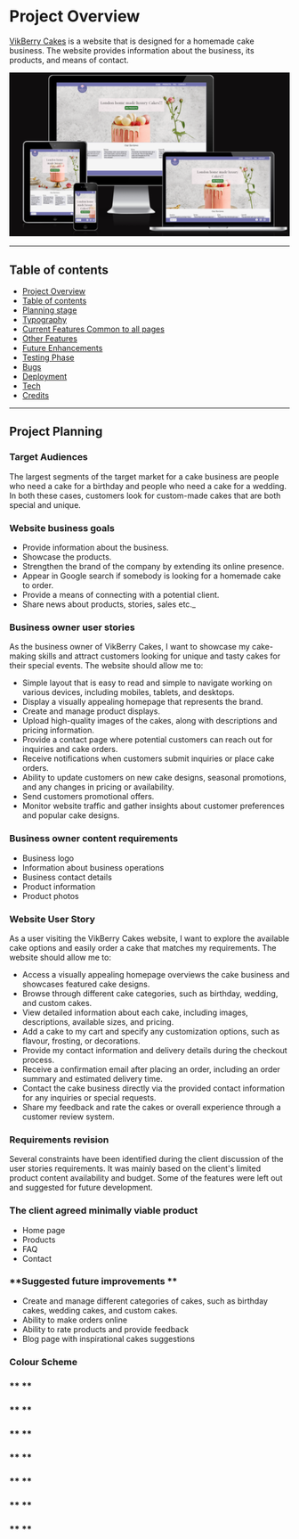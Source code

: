 # **Project Overview**

[VikBerry Cakes](https://aleksandratr.github.io/vikberry-cakes/index.html) is a website that is designed for a homemade cake business. The website provides information about the business, its products, and means of contact.

![site on different devices](assets/images/readme/device-previews.PNG)

---

## **Table of contents**

* [Project Overview](#Project-Overview)
* [Table of contents](#table-of-contents)
* [Planning stage](#planning-stage)
* [Typography](#typography)
* [Current Features Common to all pages](#current-features-common-to-all-pages)
* [Other Features](#other-features)
* [Future Enhancements](#future-enhancements)
* [Testing Phase](#testing-phase)
* [Bugs](#bugs)
* [Deployment](#deployment)
* [Tech](#tech)
* [Credits](#credits)

---

## **Project Planning**

### **Target Audiences**

The largest segments of the target market for a cake business are people who need a cake for a birthday and people who need a cake for a wedding. In both these cases, customers look for custom-made cakes that are both special and unique.

### **Website business goals**

- Provide information about the business.
- Showcase the products.
- Strengthen the brand of the company by extending its    online presence.
- Appear in Google search if somebody is looking for a homemade cake to order.
- Provide a means of connecting with a potential client.
- Share news about products, stories, sales etc._

### **Business owner user stories**

As the business owner of VikBerry Cakes, I want to showcase my cake-making skills and attract customers looking for unique and tasty cakes for their special events. The website should allow me to:
- Simple layout that is easy to read and simple to navigate working on various devices, including mobiles, tablets, and desktops.
- Display a visually appealing homepage that represents the brand.
- Create and manage product displays.
- Upload high-quality images of the cakes, along with descriptions and pricing information.
- Provide a contact page where potential customers can reach out for inquiries and cake orders.
- Receive notifications when customers submit inquiries or place cake orders.
- Ability to update customers on new cake designs, seasonal promotions, and any changes in pricing or availability.
- Send customers promotional offers.
- Monitor website traffic and gather insights about customer preferences and popular cake designs.

### **Business owner content requirements**

- Business logo
- Information about business operations
- Business contact details
- Product information
- Product photos

### **Website User Story**
As a user visiting the VikBerry Cakes website, I want to explore the available cake options and easily order a cake that matches my requirements. The website should allow me to:
- Access a visually appealing homepage overviews the cake business and showcases featured cake designs.
- Browse through different cake categories, such as birthday, wedding, and custom cakes.
- View detailed information about each cake, including images, descriptions, available sizes, and pricing.
- Add a cake to my cart and specify any customization options, such as flavour, frosting, or decorations.
- Provide my contact information and delivery details during the checkout process.
- Receive a confirmation email after placing an order, including an order summary and estimated delivery time.
- Contact the cake business directly via the provided contact information for any inquiries or special requests.
- Share my feedback and rate the cakes or overall experience through a customer review system.

### **Requirements revision**

Several constraints have been identified during the client discussion of the user stories requirements. It was mainly based on the client's limited product content availability and budget. Some of the features were left out and suggested for future development. 

### **The client agreed minimally viable product**
- Home page
- Products
- FAQ
- Contact

### **Suggested future improvements **

- Create and manage different categories of cakes, such as birthday cakes, wedding cakes, and custom cakes.
- Ability to make orders online
- Ability to rate products and provide feedback
- Blog page with inspirational cakes suggestions

### **Colour Scheme**


### ** **
### ** **
### ** **
### ** **
### ** **
### ** **
### ** **

